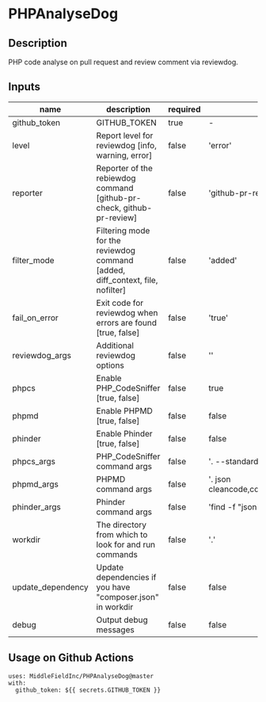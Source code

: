 # PHPAnalyseDog

## Description
PHP code analyse on pull request and review comment via reviewdog.

## Inputs
name | description | required | default
---|---|---|---
github_token|GITHUB_TOKEN|true|-
level|Report level for reviewdog [info, warning, error]|false|'error'
reporter|Reporter of the rebiewdog command [github-pr-check, github-pr-review]|false|'github-pr-review'
filter_mode|Filtering mode for the reviewdog command [added, diff_context, file, nofilter]|false|'added'
fail_on_error|Exit code for reviewdog when errors are found [true, false]|false|'true'
reviewdog_args|Additional reviewdog options|false|''
phpcs|Enable PHP_CodeSniffer [true, false]|false|true
phpmd|Enable PHPMD [true, false]|false|false
phinder|Enable Phinder [true, false]|false|false
phpcs_args|PHP_CodeSniffer command args|false|'. --standard=/phpcs.xml'
phpmd_args|PHPMD command args|false|'. json cleancode,codesize,controversial,design,naming,unusedcode'
phinder_args|Phinder command args|false|'find -f "json" .'
workdir|The directory from which to look for and run commands|false|'.'
update_dependency|Update dependencies if you have "composer.json" in workdir|false|false
debug|Output debug messages|false|false

## Usage on Github Actions
```
uses: MiddleFieldInc/PHPAnalyseDog@master
with:
  github_token: ${{ secrets.GITHUB_TOKEN }}
```

